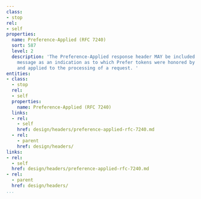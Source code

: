 ```yaml
---
class:
- stop
rel:
- self
properties:
  name: Preference-Applied (RFC 7240)
  sort: 587
  level: 2
  description: 'The Preference-Applied response header MAY be included within a response
    message as an indication as to which Prefer tokens were honored by the server
    and applied to the processing of a request. '
entities:
- class:
  - stop
  rel:
  - self
  properties:
    name: Preference-Applied (RFC 7240)
  links:
  - rel:
    - self
    href: design/headers/preference-applied-rfc-7240.md
  - rel:
    - parent
    href: design/headers/
links:
- rel:
  - self
  href: design/headers/preference-applied-rfc-7240.md
- rel:
  - parent
  href: design/headers/
...
```

